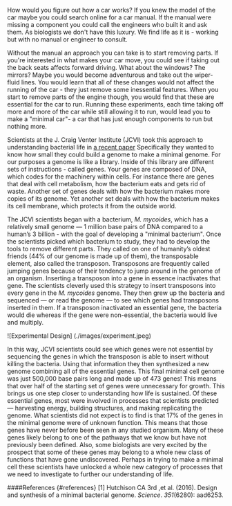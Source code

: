 How would you figure out how a car works? If you knew the model of the car maybe you could search online for a car manual. If the manual were missing a component you could call the engineers who built it and ask them. As biologists we don't have this luxury. We find life as it is - working but with no manual or engineer to consult.

Without the manual an approach you can take is to start removing parts. If you're interested in what makes your car move, you could see if taking out the back seats affects forward driving. What about the windows? The mirrors? Maybe you would become adventurous and take out the wiper-fluid lines. You would learn that all of these changes would not affect the running of the car - they just remove some inessential features. When you start to remove parts of the engine though, you would find that these are essential for the car to run. Running these experiments, each time taking off more and more of the car while still allowing it to run, would lead you to make a "minimal car"- a car that has just enough components to run but nothing more. 

Scientists at the J. Craig Venter Institute (JCVI) took this approach to understanding bacterial life in [a recent paper](http://science.sciencemag.org/content/351/6280/aad6253) Specifically they wanted to know how small they could build a genome to make a minimal genome. For our purposes a genome is like a library. Inside of this library are different sets of instructions - called genes. Your genes are composed of DNA, which codes for the machinery within cells. For instance there are genes that deal with cell metabolism, how the bacterium eats and gets rid of waste. Another set of genes deals with how the bacterium makes more copies of its genome. Yet another set deals with how the bacterium makes its cell membrane, which protects it from the outside world. 

The JCVI scientists began with a bacterium, *M. mycoides*, which has a relatively small genome — 1 million base pairs of DNA compared to a human’s 3 billion - with the goal of developing a "minimal bacterium". Once the scientists picked which bacterium to study, they had to develop the tools to remove different parts. They called on one of humanity’s oldest friends (44% of our genome is made up of them), the transposable element, also called the transposon. Transposons are frequently called jumping genes because of their tendency to jump around in the genome of an organism. Inserting a transposon into a gene in essence inactivates that gene. The scientists cleverly used this strategy to insert transposons into every gene in the *M. mycoides* genome. They then grew up the bacteria and sequenced — or read the genome — to see which genes had transposons inserted in them. If a transposon inactivated an essential gene, the bacteria would die whereas if the gene were non-essential, the bacteria would live and multiply.

![Experimental Design] (./images/experiment.jpeg)  

In this way, JCVI scientists could see which genes were not essential by sequencing the genes in which the transposon is able to insert without killing the bacteria. Using that information they then synthesized a new genome combining all of the essential genes. This final minimal cell genome was just 500,000 base pairs long and made up of 473 genes! This means that over half of the starting set of genes were unnecessary for growth. This brings us one step closer to understanding how life is sustained. Of these essential genes, most were involved in processes that scientists predicted — harvesting energy, building structures, and making replicating the genome.  What scientists did not expect is to find is that 17% of the genes in the minimal genome were of unknown function. This means that those genes have never before been seen in any studied organism. Many of these genes likely belong to one of the pathways that we know but have not previously been defined. Also, some biologists are very excited by the prospect that some of these genes may belong to a whole new class of functions that have gone undiscovered. Perhaps in trying to make a minimal cell these scientists have unlocked a whole new category of processes that we need to  investigate to further our understanding of life. 


####References {#references}
[1] Hutchison CA 3rd ,et al. (2016). Design and synthesis of a minimal bacterial genome. *Science*. *351*(6280): aad6253.